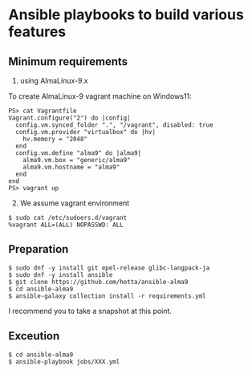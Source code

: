 # Ansible playbooks to build various features 

## Minimum requirements

1. using AlmaLinux-9.x

To create AlmaLinux-9 vagrant machine on Windows11:

```
PS> cat Vagrantfile
Vagrant.configure("2") do |config|
  config.vm.synced_folder ".", "/vagrant", disabled: true
  config.vm.provider "virtualbox" do |hv|
    hv.memory = "2048"
  end
  config.vm.define "alma9" do |alma9|
    alma9.vm.box = "generic/alma9"
    alma9.vm.hostname = "alma9"
  end
end
PS> vagrant up
```

2. We assume vagrant environment

```
$ sudo cat /etc/sudoers.d/vagrant
%vagrant ALL=(ALL) NOPASSWD: ALL
```

## Preparation

```
$ sudo dnf -y install git epel-release glibc-langpack-ja
$ sudo dnf -y install ansible
$ git clone https://github.com/hotta/ansible-alma9 
$ cd ansible-alma9
$ ansible-galaxy collection install -r requirements.yml
```

I recommend you to take a snapshot at this point.

## Exceution

```
$ cd ansible-alma9
$ ansible-playbook jobs/XXX.yml
```
